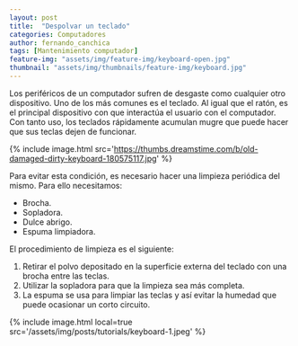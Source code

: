 ```yaml
---
layout: post
title:  "Despolvar un teclado"
categories: Computadores 
author: fernando_canchica 
tags: [Mantenimiento computador]
feature-img: "assets/img/feature-img/keyboard-open.jpg"
thumbnail: "assets/img/thumbnails/feature-img/keyboard.jpg"
---
```


Los periféricos de un computador sufren de desgaste como cualquier otro dispositivo. Uno de los más comunes es el teclado. Al igual que el ratón, es el principal dispositivo con que interactúa el usuario con el computador. Con tanto uso, los teclados rápidamente acumulan mugre que puede hacer que sus teclas dejen de funcionar. 

{% include image.html src='https://thumbs.dreamstime.com/b/old-damaged-dirty-keyboard-180575117.jpg' %}

Para evitar esta condición, es necesario hacer una limpieza periódica del mismo. Para ello necesitamos:

- Brocha.
- Sopladora.
- Dulce abrigo.
- Espuma limpiadora.

El procedimiento de limpieza es el siguiente:

1. Retirar el polvo depositado en la superficie externa del teclado con una brocha entre las teclas.
2. Utilizar la sopladora para que la limpieza sea más completa.
3. La espuma se usa para limpiar las teclas y así evitar la humedad que puede ocasionar un corto circuito.

{% include image.html local=true src='/assets/img/posts/tutorials/keyboard-1.jpeg' %}

